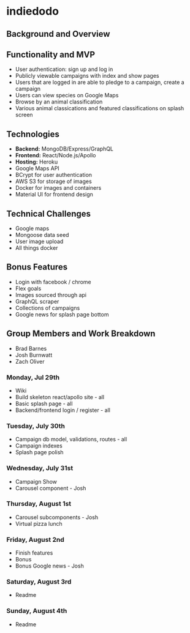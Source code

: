 # indiedodo

## Background and Overview


## Functionality and MVP
* User authentication: sign up and log in
* Publicly viewable campaigns with index and show pages
* Users that are logged in are able to pledge to a campaign, create a campaign
* Users can view species on Google Maps
* Browse by an animal classification
* Various animal classications and featured classifications on splash screen

## Technologies

* **Backend:** MongoDB/Express/GraphQL
* **Frontend:** React/Node.js/Apollo
* **Hosting:** Heroku
* Google Maps API
* BCrypt for user authentication
* AWS S3 for storage of images
* Docker for images and containers
* Material UI for frontend design

## Technical Challenges
* Google maps
* Mongoose data seed
* User image upload
* All things docker

## Bonus Features
* Login with facebook / chrome
* Flex goals
* Images sourced through api
* GraphQL scraper
* Collections of campaigns
* Google news for splash page bottom

## Group Members and Work Breakdown

* Brad Barnes
* Josh Burnwatt
* Zach Oliver

### Monday, Jul 29th
* Wiki
* Build skeleton react/apollo site - all
* Basic splash page - all
* Backend/frontend login / register - all

### Tuesday, July 30th
* Campaign db model, validations, routes - all
* Campaign indexes
* Splash page polish

### Wednesday, July 31st
* Campaign Show
* Carousel component - Josh

### Thursday, August 1st
* Carousel subcomponents - Josh
* Virtual pizza lunch

### Friday, August 2nd
* Finish features
* Bonus
* Bonus Google news - Josh

### Saturday, August 3rd
* Readme

### Sunday, August 4th
* Readme

